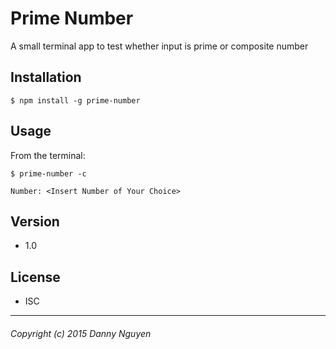 Prime Number
=========

A small terminal app to test whether input is prime or composite number

## Installation

  ```
  $ npm install -g prime-number
  ```

## Usage

  From the terminal:

  ```
  $ prime-number -c
  ```

  ```
  Number: <Insert Number of Your Choice>
  ```

## Version
* 1.0

## License
* ISC

---
###### Copyright (c) 2015 Danny Nguyen
